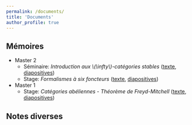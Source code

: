 ```yaml
---
permalink: /documents/
title: 'Documents'
author_profile: true
---
```


Mémoires
--------

* Master 2
  * Séminaire: *Introduction aux \\(\infty\\)-catégories stables* ([texte](/files/m2-seminaire.pdf), [diapositives](/files/m2-seminaire-beamer.pdf))
  * Stage: *Formalismes à six foncteurs* ([texte](/files/m2-stage.pdf), [diapositives](/files/m2-stage-beamer.pdf))
* Master 1
  * Stage: *Catégories abéliennes - Théorème de Freyd-Mitchell* ([texte](/files/m1-stage.pdf), [diapositives](/files/m1-stage-beamer.pdf))

Notes diverses
--------------

